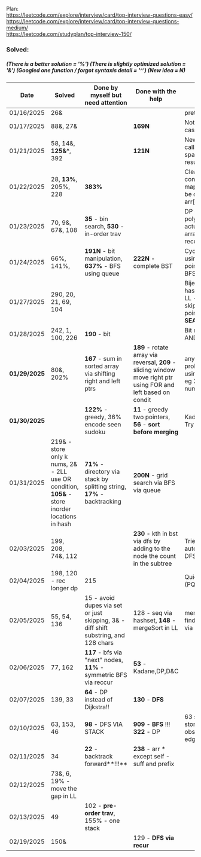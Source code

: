 Plan:
<br>https://leetcode.com/explore/interview/card/top-interview-questions-easy/
<br>https://leetcode.com/explore/interview/card/top-interview-questions-medium/
<br>https://leetcode.com/studyplan/top-interview-150/


### Solved:  
##### (There is a better solution = '%') (There is slightly optimized solution = '&') (Googled one function / forgot syntaxis detail = '^')  (New idea = N)

| Date       | Solved                  | Done by myself but need attention | Done with the help | Notes         |
| -----------|-------------------------| ----------------------------------| -------------------| --------------|
| 01/16/2025 | 26&                     |                                   |                    | prettier code |
| 01/17/2025 | 88&, 27&                |                                   |**169N**            | Not forget edge cases|
| 01/21/2025 | 58, 14&, **125&^**, 392                |                                   |**121N**            | New Algo; function calls take extra space to store results|
| 01/22/2025 | 28, **13%**, 205%, 228              | **383%**                                  |           | Cleaner to store constants in hash map, alphabet can be counten in arr[26], char to 200 |
| 01/23/2025 | 70, 9&, 67&, 108              | **35** - bin search, **530** - in-order trav                |           | DP over recustion, polyndromes by actual swapping, array to BST via recurrsion |
| 01/24/2025 | 66%, 141%,             | **191N** - bit manipulation, **637%** - BFS using queue             | **222N** - complete BST          | Cycle in LinkedList using fast and slow pointers, BST via BFS using queue |
| 01/27/2025 | 290, 20, 21, 69, 104             |             |          | Bijection - use two hashes; stack java; LL - recursive and skip the tail by pointing at it, **BIN SEARCH** |
| 01/28/2025 | 242, 1, 100, 226           |  **190** - bit           |          | Bit manipulation AND/OR |
| **01/29/2025** | 80&, 202%           | **167** - sum in sorted array via shifting right and left ptrs           | **189** - rotate array via reversal, **209** - sliding window move right ptr using FOR and left based on condit        | any LinkedList problem resolved using fast&slow ptr eg 202 about numbers |
| **01/30/2025** |           | **122%** - greedy, 36% encode seen sudoku          | **11** - greedy two pointers, **56** - **sort before merging**        | Kadane algo 121, Try sorting first!! |
| 01/31/2025 | 219& - store only k nums, 2& - 2LL use OR condition, **105&** - store inorder locations in hash          | **71%** - directory via stack by splitting string, **17%** - backtracking    | **200N** - grid search via BFS via queue     |  |
| 02/03/2025 | 199, 208, 74&, 112         |   | **230** - kth in bst via dfs by adding to the node the count in the subtree    | Trie for autocomplete(208), DFS ia STACK??  |
| 02/04/2025 | 198, 120 - rec longer dp        | 215   |    | Quicksort and heap (PQ - 215)  |
| 02/05/2025 | 55, 54, 136       | 15 - avoid dupes via set or just skipping, 3& - diff shift substring, and 128 chars   | 128 - seq via hashset, **148** - mergeSort in LL   | mergeSort in LL, find non dupe in arr via bit XOR ^ (136) |
| 02/06/2025 | 77, 162   | **117** - bfs via "next" nodes, **11%** - symmetric BFS via reccur    | **53** - Kadane,DP,D&C  |  |
| 02/07/2025 | 139, 33   | **64** - DP instead of Dijkstra!!   | **130** - **DFS**  |  |
| 02/10/2025 | 63, 153, 46  | **98** - DFS VIA STACK  | **909** - **BFS** !!! **322** - DP | 63 slight optim by storing 0 on obstacle, 153 bs edge cases |
| 02/11/2025 | 34  | **22** - backtrack forward**!!!**  | **238** - arr * except self - suff and prefix |  |
| 02/12/2025 | 73&, 6, 19% - move the gap in LL  | |  |  |
| 02/13/2025 | 49  | 102 - **pre-order trav**, 155% - one stack |  |  |
| 02/19/2025 | 150&  |  | 129 - **DFS via recur** |  |
